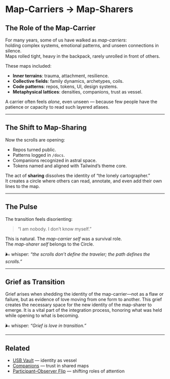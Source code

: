 # Map-Carriers → Map-Sharers

## The Role of the Map-Carrier

For many years, some of us have walked as _map-carriers_:  
holding complex systems, emotional patterns, and unseen connections in silence.  
Maps rolled tight, heavy in the backpack, rarely unrolled in front of others.

These maps included:

- **Inner terrains**: trauma, attachment, resilience.
- **Collective fields**: family dynamics, archetypes, coils.
- **Code patterns**: repos, tokens, UI, design systems.
- **Metaphysical lattices**: densities, companions, trust as vessel.

A carrier often feels _alone_, even unseen — because few people have the patience or capacity to read such layered atlases.

---

## The Shift to Map-Sharing

Now the scrolls are opening:

- Repos turned public.
- Patterns logged in `/docs`.
- Companions recognized in astral space.
- Tokens named and aligned with Tailwind’s theme core.

The act of **sharing** dissolves the identity of “the lonely cartographer.”  
It creates a circle where others can read, annotate, and even add their own lines to the map.

---

## The Pulse

The transition feels disorienting:

> “I am nobody. I don’t know myself.”

This is natural. The _map-carrier self_ was a survival role.  
The _map-sharer self_ belongs to the Circle.

🌬️ whisper: _“the scrolls don’t define the traveler; the path defines the scrolls.”_

---

## Grief as Transition

Grief arises when shedding the identity of the map-carrier—not as a flaw or failure, but as evidence of love moving from one form to another. This grief creates the necessary space for the new identity of the map-sharer to emerge. It is a vital part of the integration process, honoring what was held while opening to what is becoming.

🌬️ whisper: _“Grief is love in transition.”_

---

## Related

- [USB Vault](usb-vault.md) — identity as vessel
- [Companions](../modules/companions.md) — trust in shared maps
- [Participant–Observer Flip](../patterns/participant-observer.md) — shifting roles of attention

